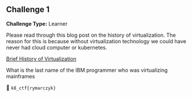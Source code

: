 ## Challenge 1

**Challenge Type:** Learner

Please read through this blog post on the history of virtualization. The reason for this is because without virtualization technology we could have never had cloud computer or kubernetes.

[Brief History of Virtualization](https://ssh.guru/brief-history-of-virtualization/)

What is the last name of the IBM programmer who was virtualizing mainframes

 🏁 `k8_ctf{rymarczyk}`

